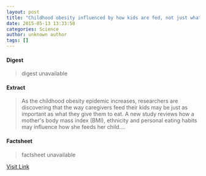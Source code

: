 ```yaml
---
layout: post
title: "Childhood obesity influenced by how kids are fed, not just what they eat"
date: 2015-05-13 13:33:58
categories: Science
author: unknown author
tags: []
---
```



#### Digest
>digest unavailable

#### Extract
>As the childhood obesity epidemic increases, researchers are discovering that the way caregivers feed their kids may be just as important as what they give them to eat. A new study reviews how a mother's body mass index (BMI), ethnicity and personal eating habits may influence how she feeds her child....

#### Factsheet
>factsheet unavailable

[Visit Link](http://feeds.sciencedaily.com/~r/sciencedaily/~3/iEm0SRW3QoY/150513093358.htm)


